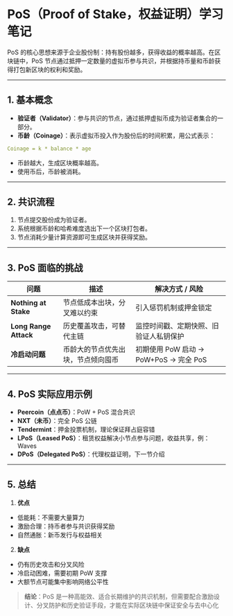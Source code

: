 # PoS（Proof of Stake，权益证明）学习笔记

PoS 的核心思想来源于企业股份制：持有股份越多，获得收益的概率越高。在区块链中，PoS 节点通过抵押一定数量的虚拟币参与共识，并根据持币量和币龄获得打包新区块的权利和奖励。

---

## 1. 基本概念

- **验证者（Validator）**：参与共识的节点，通过抵押虚拟币成为验证者集合的一部分。
- **币龄（Coinage）**：表示虚拟币投入作为股份后的时间积累，用公式表示：
```yaml
Coinage = k * balance * age
```

- 币龄越大，生成区块概率越高。  
- 使用币后，币龄被消耗。

---

## 2. 共识流程

1. 节点提交股份成为验证者。  
2. 系统根据币龄和哈希难度选出下一个区块打包者。  
3. 节点消耗少量计算资源即可生成区块并获得奖励。

---

## 3. PoS 面临的挑战

| 问题 | 描述 | 解决方式 / 风险 |
|------|------|----------------|
| **Nothing at Stake** | 节点低成本出块，分叉难以约束 | 引入惩罚机制或押金锁定 |
| **Long Range Attack** | 历史覆盖攻击，可替代主链 | 监控时间戳、定期快照、旧验证人私钥保护 |
| **冷启动问题** | 币龄大的节点优先出块，节点倾向囤币 | 初期使用 PoW 启动 → PoW+PoS → 完全 PoS |

---

## 4. PoS 实际应用示例

- **Peercoin（点点币）**：PoW + PoS 混合共识  
- **NXT（未币）**：完全 PoS 公链  
- **Tendermint**：押金投票机制，理论保证拜占庭容错  
- **LPoS（Leased PoS）**：租赁权益解决小节点参与问题，收益共享，例：Waves  
- **DPoS（Delegated PoS）**：代理权益证明，下一节介绍

---

## 5. 总结

1. **优点**  
 - 低能耗：不需要大量算力  
 - 激励合理：持币者参与共识获得奖励  
 - 自然通胀：新币发行与权益相关  

2. **缺点**  
 - 仍有历史攻击和分叉风险  
 - 冷启动困难，需要初期 PoW 支撑  
 - 大额节点可能集中影响网络公平性  

> **结论**：PoS 是一种高能效、适合长期维护的共识机制，但需要配合激励设计、分叉防护和历史验证手段，才能在实际区块链中保证安全与去中心化